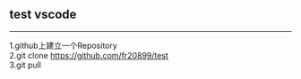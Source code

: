 
## test vscode
---
1.github上建立一个Repository  
2.git clone https://github.com/fr20899/test  
3.git pull  
